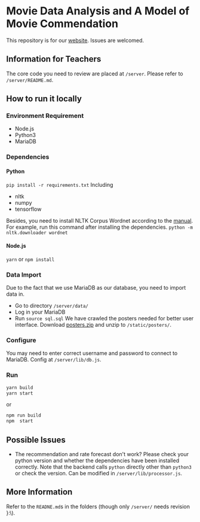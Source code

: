 # Movie Data Analysis and A Model of Movie Commendation

This repository is for our [website](http://104.248.157.18:3000/). Issues are welcomed.

## Information for Teachers
The core code you need to review are placed at `/server`. Please refer to `/server/README.md`.

## How to run it locally
### Environment Requirement
- Node.js
- Python3
- MariaDB

### Dependencies
#### Python
`pip install -r requirements.txt`
Including
- nltk
- numpy
- tensorflow

Besides, you need to install NLTK Corpus Wordnet according to the [manual](https://www.nltk.org/data.html).
For example, run this command after installing the dependencies.
`python -m nltk.downloader wordnet`

#### Node.js
`yarn` or `npm install`

### Data Import
Due to the fact that we use MariaDB as our database, you need to import data in.
- Go to directory `/server/data/`
- Log in your MariaDB
- Run `source sql.sql`
We have crawled the posters needed for better user interface. Download [posters.zip](http://104.248.157.18:3000/posters.zip) and unzip to `/static/posters/`.

### Configure
You may need to enter correct username and password to connect to MariaDB.
Config at `/server/lib/db.js`.

### Run
```bash
yarn build
yarn start
```
or
```bash
npm run build
npm  start
```

## Possible Issues
- The recommendation and rate forecast don't work?
  Please check your python version and whether the dependencies have been installed correctly. Note that the backend calls `python` directly other than `python3` or check the version. Can be modified in `/server/lib/processor.js`.

## More Information
Refer to the `READNE.md`s in the folders (though only `/server/` needs revision }:\\).
